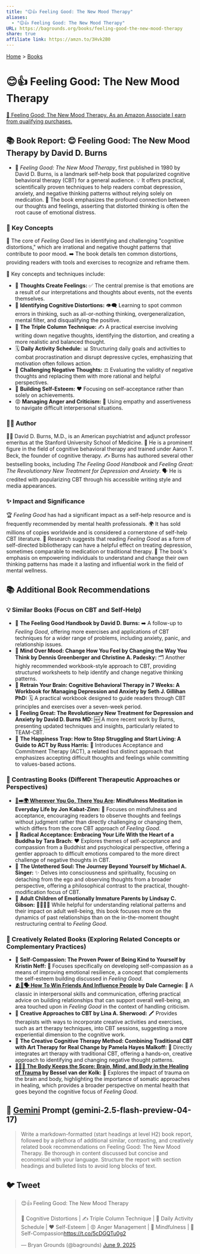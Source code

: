 ```yaml
---
title: "😊👍 Feeling Good: The New Mood Therapy"
aliases:
  - "😊👍 Feeling Good: The New Mood Therapy"
URL: https://bagrounds.org/books/feeling-good-the-new-mood-therapy
share: true
affiliate link: https://amzn.to/3Hvk2B0
---
```

[Home](../index.md) > [Books](./index.md)  
# 😊👍 Feeling Good: The New Mood Therapy  
[🛒 Feeling Good: The New Mood Therapy. As an Amazon Associate I earn from qualifying purchases.](https://amzn.to/3Hvk2B0)  
  
## 📚 Book Report: 😊 Feeling Good: The New Mood Therapy by David D. Burns  
  
* 🧠 *Feeling Good: The New Mood Therapy*, first published in 1980 by David D. Burns, is a landmark self-help book that popularized cognitive behavioral therapy (CBT) for a general audience. 💡 It offers practical, scientifically proven techniques to help readers combat depression, anxiety, and negative thinking patterns without relying solely on medication. 🤔 The book emphasizes the profound connection between our thoughts and feelings, asserting that distorted thinking is often the root cause of emotional distress.  
  
### 🔑 Key Concepts  
  
💬 The core of *Feeling Good* lies in identifying and challenging "cognitive distortions," which are irrational and negative thought patterns that contribute to poor mood. ➡️ The book details ten common distortions, providing readers with tools and exercises to recognize and reframe them.  
  
🔑 Key concepts and techniques include:  
  
* 💭 **Thoughts Create Feelings:** ✅ The central premise is that emotions are a result of our interpretations and thoughts about events, not the events themselves.  
* 🧐 **Identifying Cognitive Distortions:** 👁️‍🗨️ Learning to spot common errors in thinking, such as all-or-nothing thinking, overgeneralization, mental filter, and disqualifying the positive.  
* 📝 **The Triple Column Technique:** ✍️ A practical exercise involving writing down negative thoughts, identifying the distortion, and creating a more realistic and balanced thought.  
* 🗓️ **Daily Activity Schedule:** 📊 Structuring daily goals and activities to combat procrastination and disrupt depressive cycles, emphasizing that motivation often follows action.  
* 💪 **Challenging Negative Thoughts:** ⚖️ Evaluating the validity of negative thoughts and replacing them with more rational and helpful perspectives.  
* 🌟 **Building Self-Esteem:** ❤️ Focusing on self-acceptance rather than solely on achievements.  
* 😡 **Managing Anger and Criticism:** 🤝 Using empathy and assertiveness to navigate difficult interpersonal situations.  
  
### 🧑‍⚕️ Author  
  
👨‍⚕️ David D. Burns, M.D., is an American psychiatrist and adjunct professor emeritus at the Stanford University School of Medicine. 🧠 He is a prominent figure in the field of cognitive behavioral therapy and trained under Aaron T. Beck, the founder of cognitive therapy. ✍️ Burns has authored several other bestselling books, including *The Feeling Good Handbook* and *Feeling Great: The Revolutionary New Treatment for Depression and Anxiety*. 🗣️ He is credited with popularizing CBT through his accessible writing style and media appearances.  
  
### ✨ Impact and Significance  
  
🏆 *Feeling Good* has had a significant impact as a self-help resource and is frequently recommended by mental health professionals. 🌍 It has sold millions of copies worldwide and is considered a cornerstone of self-help CBT literature. 🔬 Research suggests that reading *Feeling Good* as a form of self-directed bibliotherapy can have a helpful effect on treating depression, sometimes comparable to medication or traditional therapy. 🚀 The book's emphasis on empowering individuals to understand and change their own thinking patterns has made it a lasting and influential work in the field of mental wellness.  
  
## 📚 Additional Book Recommendations  
  
### 💡 Similar Books (Focus on CBT and Self-Help)  
  
* 📖 **The Feeling Good Handbook by David D. Burns:** ➡️ A follow-up to *Feeling Good*, offering more exercises and applications of CBT techniques for a wider range of problems, including anxiety, panic, and relationship issues.  
* 📖 **Mind Over Mood: Change How You Feel by Changing the Way You Think by Dennis Greenberger and Christine A. Padesky:** 🗂️ Another highly recommended workbook-style approach to CBT, providing structured worksheets to help identify and change negative thinking patterns.  
* 📖 **Retrain Your Brain: Cognitive Behavioral Therapy in 7 Weeks: A Workbook for Managing Depression and Anxiety by Seth J. Gillihan PhD:** 🗓️ A practical workbook designed to guide readers through CBT principles and exercises over a seven-week period.  
* 📖 **Feeling Great: The Revolutionary New Treatment for Depression and Anxiety by David D. Burns MD:** 🆕 A more recent work by Burns, presenting updated techniques and insights, particularly related to TEAM-CBT.  
* 📖 **The Happiness Trap: How to Stop Struggling and Start Living: A Guide to ACT by Russ Harris:** 🧘 Introduces Acceptance and Commitment Therapy (ACT), a related but distinct approach that emphasizes accepting difficult thoughts and feelings while committing to values-based actions.  
  
### 🔄 Contrasting Books (Different Therapeutic Approaches or Perspectives)  
  
* **[👣➡️🌍 Wherever You Go, There You Are](./wherever-you-go-there-you-are.md): Mindfulness Meditation in Everyday Life by Jon Kabat-Zinn:** 🧘 Focuses on mindfulness and acceptance, encouraging readers to observe thoughts and feelings without judgment rather than directly challenging or changing them, which differs from the core CBT approach of *Feeling Good*.  
* 📖 **Radical Acceptance: Embracing Your Life With the Heart of a Buddha by Tara Brach:** ❤️ Explores themes of self-acceptance and compassion from a Buddhist and psychological perspective, offering a gentler approach to difficult emotions compared to the more direct challenge of negative thoughts in CBT.  
* 📖 **The Untethered Soul: The Journey Beyond Yourself by Michael A. Singer:** ✨ Delves into consciousness and spirituality, focusing on detaching from the ego and observing thoughts from a broader perspective, offering a philosophical contrast to the practical, thought-modification focus of CBT.  
* 📖 **Adult Children of Emotionally Immature Parents by Lindsay C. Gibson:** 👨‍👩‍👧‍👦 While helpful for understanding relational patterns and their impact on adult well-being, this book focuses more on the dynamics of past relationships than on the in-the-moment thought restructuring central to *Feeling Good*.  
  
### 🎨 Creatively Related Books (Exploring Related Concepts or Complementary Practices)  
  
* 📖 **Self-Compassion: The Proven Power of Being Kind to Yourself by Kristin Neff:** 🥰 Focuses specifically on developing self-compassion as a means of improving emotional resilience, a concept that complements the self-esteem building discussed in *Feeling Good*.  
* **[🫂🤝🗣️ How To Win Friends And Influence People](./how-to-win-friends-and-influence-people.md) by Dale Carnegie:** 🤝 A classic in interpersonal skills and communication, offering practical advice on building relationships that can support overall well-being, an area touched upon in *Feeling Good* in the context of handling criticism.  
* 📖 **Creative Approaches to CBT by Lina A. Sherwood:** 🖍️ Provides therapists with ways to incorporate creative activities and exercises, such as art therapy techniques, into CBT sessions, suggesting a more experiential dimension to the cognitive work.  
* 📖 **The Creative Cognitive Therapy Method: Combining Traditional CBT with Art Therapy for Real Change by Pamela Hayes Malkoff:** 🎨 Directly integrates art therapy with traditional CBT, offering a hands-on, creative approach to identifying and changing negative thought patterns.  
* **[🤕🎼🧠 The Body Keeps the Score: Brain, Mind, and Body in the Healing of Trauma](./the-body-keeps-the-score-brain-mind-and-body-in-the-healing-of-trauma.md) by Bessel van der Kolk:** 🧠 Explores the impact of trauma on the brain and body, highlighting the importance of somatic approaches in healing, which provides a broader perspective on mental health that goes beyond the cognitive focus of *Feeling Good*.  
  
## 💬 [Gemini](../software/gemini.md) Prompt (gemini-2.5-flash-preview-04-17)  
> Write a markdown-formatted (start headings at level H2) book report, followed by a plethora of additional similar, contrasting, and creatively related book recommendations on Feeling Good: The New Mood Therapy. Be thorough in content discussed but concise and economical with your language. Structure the report with section headings and bulleted lists to avoid long blocks of text.  
  
## 🐦 Tweet  
<blockquote class="twitter-tweet" data-theme="dark"><p lang="en" dir="ltr">😊👍 Feeling Good: The New Mood Therapy<br><br>🧠 Cognitive Distortions | ✍️ Triple Column Technique | 📅 Daily Activity Schedule | ❤️ Self-Esteem | 😡 Anger Management | 🧘 Mindfulness | 🥰 Self-Compassion<a href="https://t.co/5cDGQTu0g2">https://t.co/5cDGQTu0g2</a></p>&mdash; Bryan Grounds (@bagrounds) <a href="https://twitter.com/bagrounds/status/1931919815159247064?ref_src=twsrc%5Etfw">June 9, 2025</a></blockquote> <script async src="https://platform.twitter.com/widgets.js" charset="utf-8"></script>